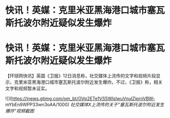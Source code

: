 # 快讯！英媒：克里米亚黑海港口城市塞瓦斯托波尔附近疑似发生爆炸

# 快讯！英媒：克里米亚黑海港口城市塞瓦斯托波尔附近疑似发生爆炸

【环球网快讯】英国《卫报》12日消息称，社交媒体上流传的文字和视频片段显示，克里米亚黑海港口城市塞瓦斯托波尔附近发生爆炸。不过，《卫报》称，相关文字和视频暂未证实。

![](https://inews.gtimg.com/om_bt/OVp2ETe1VS5WlslwuVnulZjprnVBW-
mYbEn9WPP33wn3oAA/1000) _社交媒体X上流传的关于“塞瓦斯托波尔附近发生爆炸”视频截图_

